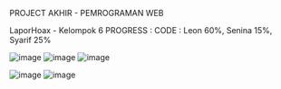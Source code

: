 PROJECT AKHIR - PEMROGRAMAN WEB

LaporHoax - Kelompok 6 
PROGRESS : 
CODE : Leon 60%, Senina 15%, Syarif 25%

![image](https://github.com/leonnnls/LaporHoax-/assets/150576749/93509ec7-056a-44cd-a738-2743bcbb758c)
![image](https://github.com/leonnnls/LaporHoax-/assets/150576749/0b1827a6-b30e-4611-b383-ebbaaee13795)
![image](https://github.com/leonnnls/LaporHoax-/assets/150576749/9d9a209a-dbe7-475f-a6c9-47b4954dfe1b)


![image](https://github.com/leonnnls/LaporHoax-/assets/150576749/70bfe044-a7e6-41ac-a4c0-92564a149031)
![image](https://github.com/leonnnls/LaporHoax-/assets/150576749/70617c3d-f292-41af-a18b-332006698661)



